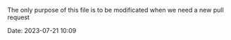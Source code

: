 The only purpose of this file is to be modificated when we need a new pull request

Date: 2023-07-21 10:09
